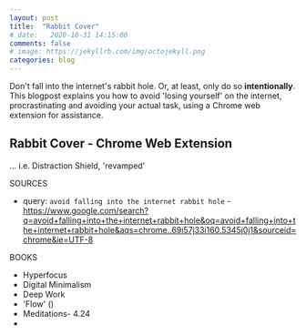```yaml
---
layout: post
title:  "Rabbit Cover"
# date:   2020-10-31 14:15:00
comments: false
# image: https://jekyllrb.com/img/octojekyll.png
categories: blog
---
```

Don't fall into the internet's rabbit hole. Or, at least, only do so **intentionally**. This blogpost explains you how to avoid 'losing yourself' on the internet, procrastinating and avoiding your actual task, using a Chrome web extension for assistance.

## Rabbit Cover - Chrome Web Extension
... i.e. Distraction Shield, 'revamped'

SOURCES
- query: `avoid falling into the internet rabbit hole` - https://www.google.com/search?q=avoid+falling+into+the+internet+rabbit+hole&oq=avoid+falling+into+the+internet+rabbit+hole&aqs=chrome..69i57j33i160.5345j0j1&sourceid=chrome&ie=UTF-8

BOOKS
- Hyperfocus
- Digital Minimalism
- Deep Work
- 'Flow' ()
- Meditations- 4.24
- 